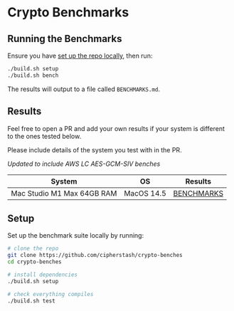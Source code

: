 # Crypto Benchmarks

## Running the Benchmarks

Ensure you have [set up the repo locally](#setup), then run:

```sh
./build.sh setup
./build.sh bench
```

The results will output to a file called `BENCHMARKS.md`.

## Results

Feel free to open a PR and add your own results if your system is different to the ones tested below.

Please include details of the system you test with in the PR.

_Updated to include AWS LC AES-GCM-SIV benches_

| System | OS | Results |
|--------|----|---------|
| Mac Studio M1 Max 64GB RAM | MacOS 14.5 | [BENCHMARKS](results/mac-studio-14.md) |

## Setup

Set up the benchmark suite locally by running:

```bash
# clone the repo
git clone https://github.com/cipherstash/crypto-benches
cd crypto-benches

# install dependencies
./build.sh setup

# check everything compiles
./build.sh test
```
